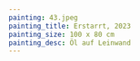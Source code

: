 ```yaml
---
painting: 43.jpeg
painting_title: Erstarrt, 2023
painting_size: 100 x 80 cm
painting_desc: Öl auf Leinwand
---
```

